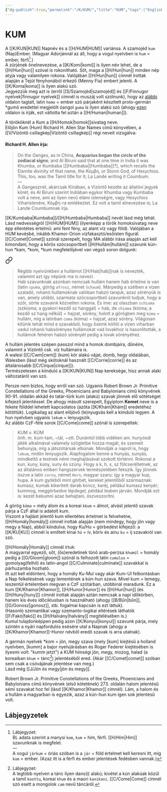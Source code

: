 ```yaml
---
{"dg-publish":true,"permalink":"/K/KUM/","title":"KUM","tags":["Englishtexttranslated","containstransclusions"],"created":"2023-11-09T04:40","updated":"2024-02-10T04:04"}
---
```



# KUM

A [[K/KUN\|KUN]] Napnév és a [[H/HUM\|HUM]] variánsa. A szamojéd `kum` (Nap)Ember. (Magyar Adorjánnál az áll, hogy a vogul nyelvben is `hum` = ember, férfi[^1].)  
A zürjének önelnevezése, a [[K/Komi\|komi]] is ilyen név lehet, de a [[H/Hun\|hun]] szóval is rokonítható. Sőt, maga a [[H/Hun\|hun]] minden nép atyja vagy valamilyen rokona. Valójában [[H/Hun\|hun]] címnél írottak alapján a Tejút fényhonából érkező (Menny Fia) embert jelenti. A [[K/Koma\|koma]] is ilyen alakú szó.  
Jegyezzük meg azt is (erről [[S/Szamojéd\|szamojéd]] és [[F/Finnugor nyelvek\|finnugor nyelvek]] címnél is muszáj volt szólnunk), hogy az [alábbi](https://en.wiktionary.org/wiki/Reconstruction:Proto-Germanic/gum%C3%B4) oldalon taglalt, latin `homo` = ember szó párjaként készített proto-germán \*gumô eredettel megjelölt óangol `guma` is ilyen alakú szó (ahogy [ezen](https://www.wordsense.eu/human/) oldalon is írják, ezt váltotta fel aztán a [[H/Human\|human]]).  

A törököknél a Kum a [[H/Homok\|homok]]sivatag neve.  
Előjön Kum (Hum) Richard H. Allen Star Names című könyvében, a [[V/Vízöntő csillagkép\|Vízöntő csillagkép]] régi neveit vizsgálva:  

#### Richard H. Allen írja:

> On the Ganges, as in China, **Acquarius began the circle of the zodiacal signs**; and Al Biruni said that at one time in India it was Khumba, or Kumbaba \[[[Humbaba\|[Humbaba]]?\], which recalls the Elamite divinity of that name, the Κόμβη, or Storm God, of Hesychios. This, too, was the Tamil title for it; La Lande writing it Coumbum.  
> —  
> A Gangesznél, akárcsak Kínában, a Vízöntő kezdte az állatövi jegyek körét; és Al Biruni szerint Indiában egykor Khumba vagy Kumbaba volt a neve, ami az ilyen nevű elámi istenségre, vagy Hesychios Viharistenére, Κόμβη-ra emlékeztet. Ez volt a tamil elnevezése is; La Lande Coumbumnak írja.  

[[K/Kumbaba\|Kumbaba]]/[[H/Humbaba\|Humbaba]] nevét lásd még tehát. Lásd nedvességről [[H/HUM\|HUM]] (ilyenképp a török homoksivatag neve épp ellentétes értelmű: ami fent fény, az alant víz vagy föld). Valójában a HUM kevésbé, inkább Khamor-Orion vízfakasztó/esőisten figurál.  
[[C/Comet\|Comet]] szónál szerepelt, hogy MA alábbi írása alapján azt kell kimondani, hogy a kőrös szócsoportbeli [[H/Hullám\|hullám]] szavunk kún-hun \*kam, \*kom, \*kum megfelelőjével van végső soron dolgunk:  

<div class="transclusion internal-embed is-loaded"><a class="markdown-embed-link" href="/c/comet/#5c0q8h" aria-label="Open link"><svg xmlns="http://www.w3.org/2000/svg" width="24" height="24" viewBox="0 0 24 24" fill="none" stroke="currentColor" stroke-width="2" stroke-linecap="round" stroke-linejoin="round" class="svg-icon lucide-link"><path d="M10 13a5 5 0 0 0 7.54.54l3-3a5 5 0 0 0-7.07-7.07l-1.72 1.71"></path><path d="M14 11a5 5 0 0 0-7.54-.54l-3 3a5 5 0 0 0 7.07 7.07l1.71-1.71"></path></svg></a><div class="markdown-embed">



> Régibb nyelvünkben a hullámot [[H/Hab\|hab]]nak is nevezték, valamint azt így népünk ma is nevezi.  
> Hab szavunknak azonban nemcsak hullám hanem hab értelme is van (latin `spuma`, görög `afrosz`, német `Schaum`). Márpedig a szélben a vízen szaladó, rohanó hullámoknak valóban habzó tarajuk, azaz sörényük is van, amely utóbbi, szarmata szócsoportbeli szavunkról tudjuk, hogy a szőr, sörte szavaink közvetlen rokona. És íme: az olaszban `schiuma` (szkiúma; a gyakori kezdő sz hanggal) = hab, de `chioma` (kióma; a kezdő sz hang nélkül) = hajzat, sörény, holott a görögben meg `küma` = hullám, míg a latinban `coma` (kóma) = hajzat, azaz sörény. Világosan kitűnik tehát mind e szavakból, hogy őseink költői a vízen viharban vadul rohanó habsörényes hullámokat vad lovakhoz is hasonlították, a hullámok fehéren habzó sörényét pedig a lovak sörényéhez.   

</div></div>


A hullám jelentés szépen passzol mind a homok dombjaira, dűnéire, valamint a Vizöntő csk. víz hullámaira is.  
A walesi [[C/Cwm\|cwm]] (kum) kör alakú vájat, domb, hegy oldalában, Walesben (lásd még skótoknál használt [[C/Corrie\|corrie]] és az általánosabb [[C/Cirque\|cirque]]).  
Természetesen a kiinduló a [[K/KUN\|KUN]] Nap kereksége, hisz annak alaki változatáról van szó.  

Persze nem biztos, hogy erről van szó. Ugyanis Robert Brown Jr. Primitive Constellations of the Greeks, Phoenicians and Babylonians című könyvének 90-91. oldalán akkád és tatár-türk kum (alakú) szavak jönnek elő sötétséget kifejező jelentéssel. De ahogy másutt szerepelt, Egyiptom **Kemet** neve is a fekete földdel lehetett kapcsolatos (azóta [[K/Khám\|Khám]] eredetéhez kötöttük). Logikailag az alant előjövő (le)nyugvás kell a kiinduló legyen. A hun nyelvben ugyanis `lekum` = lenyugszik.  
Az alábbi CzF-féle sorok [[C/Come\|come]] szónál is szerepeltek:  
> KUM v. KÚM  
> önh. m. kum-tam, ~tál, ~ott. Dunántúl több vidéken am. hunyósdi játék alkalmával valamely szögletbe húzza magát, és szemeit behunyja, míg a játszótársak elbúnak. Mondják a napról is, hogy `lekum`, midőn lenyugszik. Alapfogalom benne a hunyás, sunyás, mindkettő a testnek némi meghajlásával szokott történni. Rokonai a kun, kuny, kúny, suny és szúny. Hogy a k, h, s, sz fölcseréltetnek, az az általános emberi hangszervek természetében fekszik. Így jönnek öszve a latin `cornu`, német `Horn`, magyar szaru; így a magyar kup, hupa. A kum gyökből mint görbét, kereket jelentőből származnak: kumasz, kumak kikerített darab koncz, karéj, például kumasz kenyér; kummog, meggörbedve lépdegel, például lesben járván. Mondják ezt is: kezét bekumni azaz behajtani, öszveszorítni.  

A görög `kōma` = mély álom és a koreai `kkum` = álmot, alvást jelentő szavak párja a CzF által is adatolt kum.  
Viszont a hajlást jelentő kum ellentétes értelmet is felvehetne, [[H/Homály\|homály]] címnél írottak alapján (nem mindegy, hogy jön vagy megy a Nap), abból kiindulva, hogy Ku/Hu = görbedést kifejező: a [[K/KU\|KU]] címnél is említett kínai `hú` = ív, körív és ainu `ku` = íj szavakról van szó.  

[[H/Homály\|Homály]] címnél írtuk:  
A magyarral egyező, sőt, (ős)eredetinek tűnő arab-perzsa `khumúl` = homály pedig a [[G/Gloom\|gloom]] szónál is felhozott latin `cumulus` = gomolyag(felhő) és latin-angol [[C/Culminate\|culminate]] szavakkal is párhuzamba hozható.  
Itt azt kell eldönteni, hogy a homály Ku-Mul vagy akár Kum-Ul felbontásban a Nap felkelésének vagy lementének a kún-hun szava. Mivel kum = lemegy, leszentül értelemben megvan a CzF szótárban, utóbbinál maradunk. Ez a kum [[K/Khamor\|Khamor]], [[H/Hunor\|Hunor]] és [[H/Hun\|hun]] (és [[H/Huny\|huny]]) címnél írottak alapján aztán nemcsak a napi időkörben, hanem kis éves időciklusban is használható (ahogy [[B/Bűn\|bűn]], [[G/Gonosz\|gonosz]], stb. fogalmai kapcsán is ezt láttuk).  
(Hasonló szemantikai vagy szemanto-logikai eltérések láthatók [[F/Fakó\|fakó]] és [[H/Halvány\|halvány]] megítélésében is.)  
Kumul tulajdonképpen pedig azon [[K/Konyul\|konyul]] szavunk párja, mely szintén a nyári napfordulós esésére utal a Napnak (ahogy a [[K/Khamor\|Khamor]]-Hunor névből eredő szavak is arra utalnak).  

A germán nyelvek \*kom = jön, megy szava (mely \[kum\] kiejtésű a holland nyelvben, \[kumm\] a bajor nyelvjárásban és Roger Federer kiejtésében is ilyesmi volt: "kumm jetzt") a KUM hímségi jön, megy, mozog, halad (a koreaiban `khum` = tánc[^2]) jelentéséből ered. (Akár [[C/Comet\|comet]] szóban sem csak a csóvájának jelentése van meg.)  
Lásd még [[J/Jön és megy\|jön és megy]].  

Robert Brown Jr. Primitive Constellations of the Greeks, Phoenicians and Babylonians című könyvének (első kötetének) 273. oldalán halom jelentésű sémi szavakat hoz fel (lásd [[K/Khamor\|Khamor]] címnél). Lám, a halom és a hullám a magyarban is egyezik, azaz a kún-hun kum igen sok jelentésű volt.  

## Lábjegyzetek

[^1]: Lábjegyzet:  
BL adata szerint a manysi `kom`, `kum` = hím, férfi. [[H/Hím\|Hím]] szavunknak is megfelel.  
—   
A vogul `járkum` = óriás szóban is a `jár` = föld értelmet kell keresni itt, míg `kum` = ember. (Azaz itt is a férfi és ember jelentések fedésben vannak.)  

[^2]: Lábjegyzet:  
A legtöbb nyelven a tánc ilyen dans(i) alakú; kivétel a kún alakúak közül a tamil `koottu`, koreai `khum` és a maori `kanikani`. [[C/Come\|Come]] címnél szó esett a mongolok `cam` nevű táncáról.  